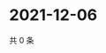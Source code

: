 # 2021-12-06

共 0 条

<!-- BEGIN WEIBO -->
<!-- 最后更新时间 Mon Dec 06 2021 18:00:58 GMT+0800 (China Standard Time) -->

<!-- END WEIBO -->

